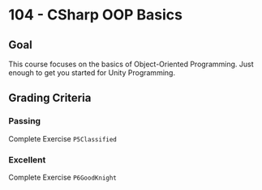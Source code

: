 # 104 - CSharp OOP Basics

## Goal

This course focuses on the basics of Object-Oriented Programming. Just enough to get you started for Unity Programming.

## Grading Criteria

### Passing
Complete Exercise `P5Classified`

### Excellent
Complete Exercise `P6GoodKnight`
